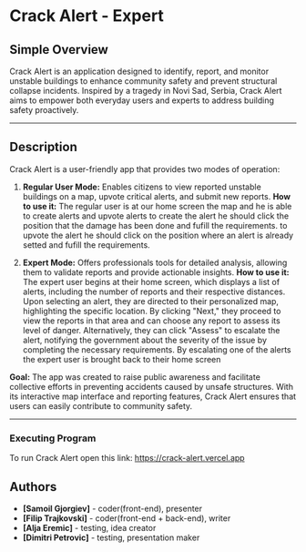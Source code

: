 # Crack Alert - Expert

## Simple Overview

Crack Alert is an application designed to identify, report, and monitor unstable buildings to enhance community safety and prevent structural collapse incidents. Inspired by a tragedy in Novi Sad, Serbia, Crack Alert aims to empower both everyday users and experts to address building safety proactively.

---

## Description

Crack Alert is a user-friendly app that provides two modes of operation:

1. **Regular User Mode:** Enables citizens to view reported unstable buildings on a map, upvote critical alerts, and submit new reports.
**How to use it:**
The regular user is at our home screen the map and he is able to create alerts and upvote alerts 
to create the alert he should click the position that the damage has been done and fufill the requirements.
to upvote the alert he should click on the position where an alert is already setted and fufill the requirements.

2. **Expert Mode:** Offers professionals tools for detailed analysis, allowing them to validate reports and provide actionable insights.
**How to use it:**
The expert user begins at their home screen, which displays a list of alerts, including the number of reports and their respective distances. Upon selecting an alert, they are directed to their personalized map, highlighting the specific location. By clicking "Next," they proceed to view the reports in that area and can choose any report to assess its level of danger. Alternatively, they can click "Assess" to escalate the alert, notifying the government about the severity of the issue by completing the necessary requirements. By escalating one of the alerts the expert user is brought back to their home screen

**Goal:**
The app was created to raise public awareness and facilitate collective efforts in preventing accidents caused by unsafe structures. With its interactive map interface and reporting features, Crack Alert ensures that users can easily contribute to community safety.

---


### Executing Program
To run Crack Alert open this link:
https://crack-alert.vercel.app


## Authors

- **[Samoil Gjorgiev]** - coder(front-end), presenter
- **[Filip Trajkovski]** - coder(front-end + back-end), writer
- **[Alja Eremic]** - testing, idea creator
- **[Dimitri Petrovic]** - testing, presentation maker 

